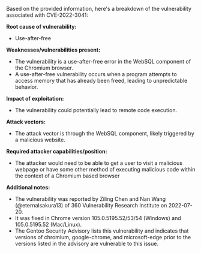 Based on the provided information, here's a breakdown of the vulnerability associated with CVE-2022-3041:

**Root cause of vulnerability:**
- Use-after-free

**Weaknesses/vulnerabilities present:**
- The vulnerability is a use-after-free error in the WebSQL component of the Chromium browser.
- A use-after-free vulnerability occurs when a program attempts to access memory that has already been freed, leading to unpredictable behavior.

**Impact of exploitation:**
- The vulnerability could potentially lead to remote code execution.

**Attack vectors:**
- The attack vector is through the WebSQL component, likely triggered by a malicious website.

**Required attacker capabilities/position:**
- The attacker would need to be able to get a user to visit a malicious webpage or have some other method of executing malicious code within the context of a Chromium based browser

**Additional notes:**
- The vulnerability was reported by Ziling Chen and Nan Wang (@eternalsakura13) of 360 Vulnerability Research Institute on 2022-07-20.
- It was fixed in Chrome version 105.0.5195.52/53/54 (Windows) and 105.0.5195.52 (Mac/Linux).
- The Gentoo Security Advisory lists this vulnerability and indicates that versions of chromium, google-chrome, and microsoft-edge prior to the versions listed in the advisory are vulnerable to this issue.